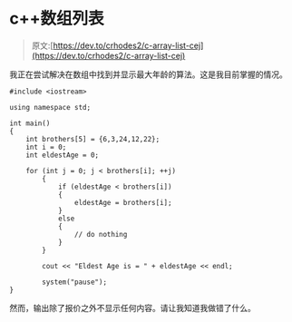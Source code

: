 # c++数组列表

> 原文:[https://dev.to/crhodes2/c-array-list-cej](https://dev.to/crhodes2/c-array-list-cej)

我正在尝试解决在数组中找到并显示最大年龄的算法。这是我目前掌握的情况。

```
#include <iostream>

using namespace std;

int main()
{
    int brothers[5] = {6,3,24,12,22};
    int i = 0;
    int eldestAge = 0;

    for (int j = 0; j < brothers[i]; ++j)
        {
            if (eldestAge < brothers[i])
            {
                eldestAge = brothers[i];
            }
            else
            {
                // do nothing
            }
        }

        cout << "Eldest Age is = " + eldestAge << endl;

        system("pause");
} 
```

然而，输出除了报价之外不显示任何内容。请让我知道我做错了什么。